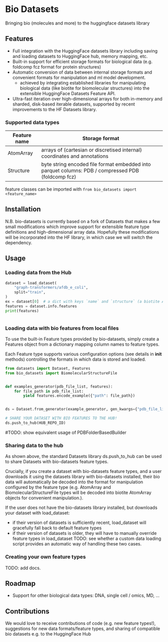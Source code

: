 # Bio Datasets
Bringing bio (molecules and more) to the huggingface datasets library


## Features

* Full integration with the HuggingFace datasets library including saving and loading datasets to HuggingFace hub, memory mapping, etc.
* Built-in support for efficient storage formats for biological data (e.g. foldcomp fcz format for protein structures)
* Automatic conversion of data between internal storage formats and convenient formats for manipulation
   and ml model development.
    - achieved by integrating established libraries for manipulating biological data (like biotite for
  biomolecular structures) into the extensible HuggingFace Datasets Feature API.
* Ultra-fast iteration over high-dimensional arrays for both in-memory and sharded, disk-based iterable datasets,
  supported by recent improvements to the HF Datasets library.

### Supported data types

| Feature name |   Storage format    |
| ------------ | --------------------|
|  AtomArray   | arrays of (cartesian or discretised internal) coordinates and annotations |
|  Structure   | byte string encoded file format embedded into parquet columns: PDB / compressed PDB (foldcomp fcz) |

feature classes can be imported with `from bio_datasets import <feature_name>`

## Installation

N.B. bio-datasets is currently based on a fork of Datasets that makes a few small modifications
which improve support for extensible feature type definitions and high-dimensional array data.
Hopefully these modifications will be incorporated into the HF library, in which case we will switch
the dependency.

## Usage


### Loading data from the Hub

```python
dataset = load_dataset(
    "graph-transformers/afdb_e_coli",
    split="train",
)
ex = dataset[0]  # a dict with keys `name` and `structure` (a biotite AtomArray)
features = dataset.info.features
print(features)
```
```

```

### Loading data with bio features from local files

To use the built-in Feature types provided by bio-datasets, simply create a Features object
from a dictionary mapping column names to feature types.

Each Feature type supports various configuration options (see details in __init__ methods)
controlling the formats in which data is stored and loaded.

```python
from datasets import Dataset, Features
from bio_datasets import BiomolecularStructureFile


def examples_generator(pdb_file_list, features):
    for file_path in pdb_file_list:
        yield features.encode_example({"path": file_path})


ds = Dataset.from_generator(example_generator, gen_kwargs={"pdb_file_list": pdb_file_list, "features": features})

# SHARE YOUR DATASET WITH BIO FEATURES TO THE HUB!
ds.push_to_hub(HUB_REPO_ID)
```
#TODO: show equivalent usage of PDBFolderBasedBuilder

### Sharing data to the hub

As shown above, the standard Datasets library ds.push_to_hub can be used to share
Datasets with bio-datasets feature types.

Crucially, if you create a dataset with bio-datasets feature types, and a user
downloads it using the datasets library with bio-datasets installed, their bio data
will automatically be decoded into the format for manipulation configured by the feature
type (e.g. AtomArray and BiomolecularStructureFile types will be decoded into biotite
AtomArray objects for convenient manipulation.).

If the user does not have the bio-datasets library installed, but downloads your dataset
with load_dataset:
  - if their version of datasets is sufficiently recent, load_dataset will gracefully
    fall back to default feature types
  - if their version of datasets is older, they will have to manually override feature types in load_dataset
TODO: see whether a custom data loading script provides an automatic way of handling these two cases.

### Creating your own feature types

TODO: add docs.


## Roadmap

* Support for other biological data types: DNA, single cell / omics, MD, ...


## Contributions

We would love to receive contributions of code (e.g. new feature types!),
suggestions for new data formats/feature types, and sharing of compatible bio datasets
e.g. to the HuggingFace Hub

